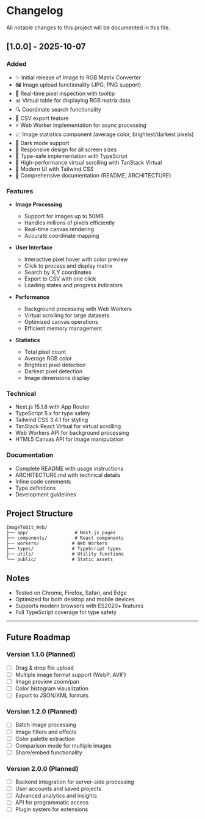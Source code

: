 # Changelog

All notable changes to this project will be documented in this file.

## [1.0.0] - 2025-10-07

### Added
- ✨ Initial release of Image to RGB Matrix Converter
- 🖼️ Image upload functionality (JPG, PNG support)
- 🎨 Real-time pixel inspection with tooltip
- 📊 Virtual table for displaying RGB matrix data
- 🔍 Coordinate search functionality
- 💾 CSV export feature
- ⚡ Web Worker implementation for async processing
- 📈 Image statistics component (average color, brightest/darkest pixels)
- 🌙 Dark mode support
- 📱 Responsive design for all screen sizes
- 🎯 Type-safe implementation with TypeScript
- 🚀 High-performance virtual scrolling with TanStack Virtual
- 🎨 Modern UI with Tailwind CSS
- 📝 Comprehensive documentation (README, ARCHITECTURE)

### Features
- **Image Processing**
  - Support for images up to 50MB
  - Handles millions of pixels efficiently
  - Real-time canvas rendering
  - Accurate coordinate mapping

- **User Interface**
  - Interactive pixel hover with color preview
  - Click to process and display matrix
  - Search by X,Y coordinates
  - Export to CSV with one click
  - Loading states and progress indicators

- **Performance**
  - Background processing with Web Workers
  - Virtual scrolling for large datasets
  - Optimized canvas operations
  - Efficient memory management

- **Statistics**
  - Total pixel count
  - Average RGB color
  - Brightest pixel detection
  - Darkest pixel detection
  - Image dimensions display

### Technical
- Next.js 15.1.6 with App Router
- TypeScript 5.x for type safety
- Tailwind CSS 3.4.1 for styling
- TanStack React Virtual for virtual scrolling
- Web Workers API for background processing
- HTML5 Canvas API for image manipulation

### Documentation
- Complete README with usage instructions
- ARCHITECTURE.md with technical details
- Inline code comments
- Type definitions
- Development guidelines

## Project Structure
```
ImageToBit_Web/
├── app/                 # Next.js pages
├── components/          # React components
├── workers/            # Web Workers
├── types/              # TypeScript types
├── utils/              # Utility functions
└── public/             # Static assets
```

## Notes
- Tested on Chrome, Firefox, Safari, and Edge
- Optimized for both desktop and mobile devices
- Supports modern browsers with ES2020+ features
- Full TypeScript coverage for type safety

---

## Future Roadmap

### Version 1.1.0 (Planned)
- [ ] Drag & drop file upload
- [ ] Multiple image format support (WebP, AVIF)
- [ ] Image preview zoom/pan
- [ ] Color histogram visualization
- [ ] Export to JSON/XML formats

### Version 1.2.0 (Planned)
- [ ] Batch image processing
- [ ] Image filters and effects
- [ ] Color palette extraction
- [ ] Comparison mode for multiple images
- [ ] Share/embed functionality

### Version 2.0.0 (Planned)
- [ ] Backend integration for server-side processing
- [ ] User accounts and saved projects
- [ ] Advanced analytics and insights
- [ ] API for programmatic access
- [ ] Plugin system for extensions
